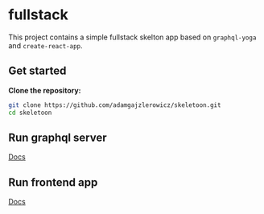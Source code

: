 # fullstack

This project contains a simple fullstack skelton app based on `graphql-yoga` and `create-react-app`.

## Get started

**Clone the repository:**

```sh
git clone https://github.com/adamgajzlerowicz/skeletoon.git
cd skeletoon
```

## Run graphql server
[Docs](https://github.com/adamgajzlerowicz/skeletoon/tree/master/server)

## Run frontend app
[Docs](https://github.com/adamgajzlerowicz/skeletoon/tree/master/frontend)

